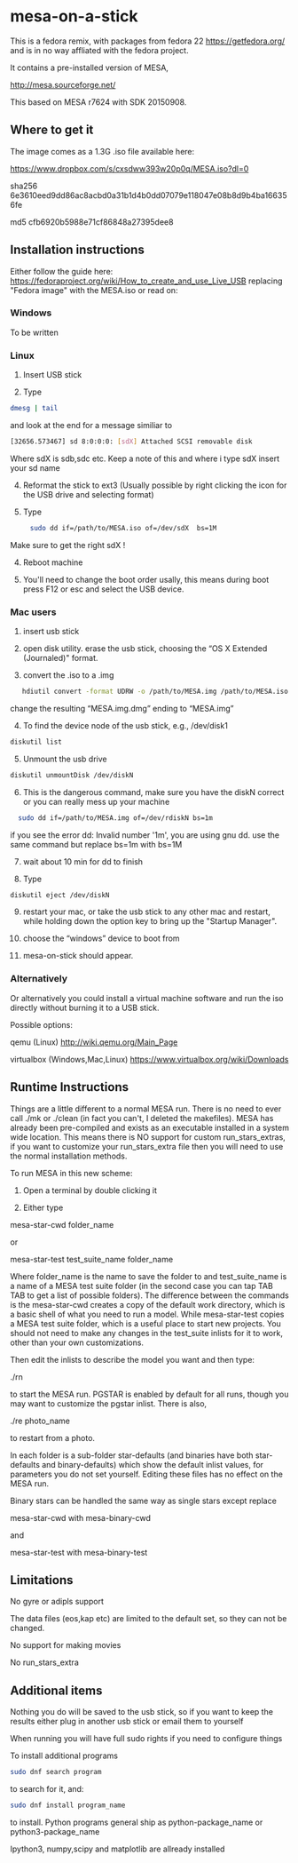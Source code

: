 # mesa-on-a-stick

This is a fedora remix, with packages from fedora 22 https://getfedora.org/ and is in no way
affliated with the fedora project. 

It contains a pre-installed version of MESA,

http://mesa.sourceforge.net/

This based on MESA r7624 with SDK 20150908.

## Where to get it

The image comes as a 1.3G .iso file available here:

https://www.dropbox.com/s/cxsdww393w20p0q/MESA.iso?dl=0

sha256 6e3610eed9dd86ac8acbd0a31b1d4b0dd07079e118047e08b8d9b4ba166356fe

md5 cfb6920b5988e71cf86848a27395dee8

## Installation instructions

Either follow the guide here:
https://fedoraproject.org/wiki/How_to_create_and_use_Live_USB
replacing "Fedora image" with the MESA.iso or read on:

### Windows
To be written


### Linux
1) Insert USB stick

2) Type
````bash
dmesg | tail 
````
and look at the end for a message similiar to
````bash
[32656.573467] sd 8:0:0:0: [sdX] Attached SCSI removable disk
````
Where sdX is sdb,sdc etc. Keep a note of this and where i type sdX insert your sd name

4) Reformat the stick to ext3 (Usually possible by right clicking the icon for the USB drive and selecting format)

3) Type
````bash
     sudo dd if=/path/to/MESA.iso of=/dev/sdX  bs=1M
````
Make sure to get the right sdX !

4) Reboot machine

5) You'll need to change the boot order usally, this means during boot press F12 or esc and select the USB device.


### Mac users
1) insert usb stick

2) open disk utility. erase the usb stick, choosing the “OS X Extended (Journaled)" format.

3) convert the .iso to a .img

````bash
   hdiutil convert -format UDRW -o /path/to/MESA.img /path/to/MESA.iso
````

   change the resulting “MESA.img.dmg” ending to “MESA.img”

4)  To find the device node of the usb stick, e.g., /dev/disk1
````bash
diskutil list
````

5) Unmount the usb drive
````bash
diskutil unmountDisk /dev/diskN
````

6) This is the dangerous command, make sure you have the diskN correct or you can really mess up your machine
````bash
  sudo dd if=/path/to/MESA.img of=/dev/rdiskN bs=1m
````
   if you see the error dd: Invalid number '1m', you are using gnu dd.
   use the same command but replace bs=1m with bs=1M

7) wait about 10 min for dd to finish

8) Type
````bash
diskutil eject /dev/diskN
````

9) restart your mac, or take the usb stick to any other mac and restart,
    while holding down the option key to bring up the "Startup Manager".

10) choose the “windows” device to boot from

11) mesa-on-stick should appear.

### Alternatively

Or alternatively you could install a virtual machine software and run the iso directly without burning it to a USB
stick.

Possible options:

qemu (Linux) http://wiki.qemu.org/Main_Page

virtualbox (Windows,Mac,Linux) https://www.virtualbox.org/wiki/Downloads


## Runtime Instructions

Things are a little different to a normal MESA run. There is no need
to ever call ./mk or ./clean (in fact you can't, I deleted the
makefiles). MESA has already been pre-compiled and exists as an
executable installed in a system wide location. This means there is
NO support for custom run_stars_extras, if you want to customize
your run_stars_extra file then you will need to use the normal 
installation methods.

To run MESA in this new scheme:

1) Open a terminal by double clicking it

2) Either type

mesa-star-cwd folder_name

or

mesa-star-test test_suite_name folder_name

Where folder_name is the name to save the folder to and
test_suite_name is a name of a MESA test suite folder (in the second case 
you can tap TAB TAB to get a list of possible folders). The
difference between the commands is the mesa-star-cwd creates a copy
of the default work directory, which is a basic shell of what you
need to run a model. While mesa-star-test copies a MESA test suite
folder, which is a useful place to start new projects. You should
not need to make any changes in the test_suite inlists for it to 
work, other than your own customizations.

Then edit the inlists to describe the model you want and then type:

./rn

to start the MESA run. PGSTAR is enabled by default for all runs, 
though you may want to customize the pgstar inlist.
There is also, 

./re photo_name 

to restart from a photo. 

In each folder is a sub-folder star-defaults (and binaries have both 
star-defaults and binary-defaults) which show the default inlist 
values, for parameters you do not set yourself. Editing these files 
has no effect on the MESA run.

Binary stars can be handled the same way as single stars except replace

mesa-star-cwd with mesa-binary-cwd 

and

mesa-star-test with mesa-binary-test

## Limitations
No gyre or adipls support

The data files (eos,kap etc) are limited to the default set, so they
can not be changed.

No support for making movies

No run_stars_extra

## Additional items
Nothing you do will be saved to the usb stick, so if you want to keep the results either plug in another usb stick or email them to yourself

When running you will have full sudo rights if you need to configure things

To install additional programs 
````bash
sudo dnf search program
````
to search for it, and:
````bash
sudo dnf install program_name
````
to install. Python programs general ship as python-package\_name or python3-package\_name

Ipython3, numpy,scipy and matplotlib are allready installed







